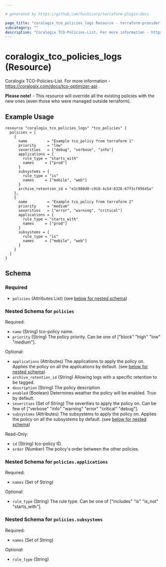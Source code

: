 ```yaml
---

# generated by https://github.com/hashicorp/terraform-plugin-docs

page_title: "coralogix_tco_policies_logs Resource - terraform-provider-coralogix"
subcategory: ""
description: "Coralogix TCO-Policies-List. For more information - https://coralogix.com/docs/tco-optimizer-api .
---
```


# coralogix_tco_policies_logs (Resource)

Coralogix TCO-Policies-List. For more information - https://coralogix.com/docs/tco-optimizer-api .

**Please note!** - This resource will override all the existing policies with the new ones (even those who were managed outside terraform).

## Example Usage

```hcl
resource "coralogix_tco_policies_logs" "tco_policies" {
  policies = [
    {
      name         = "Example tco_policy from terraform 1"
      priority     = "low"
      severities   = ["debug", "verbose", "info"]
      applications = {
        rule_type = "starts_with"
        names     = ["prod"]
      }
      subsystems = {
        rule_type = "is"
        names     = ["mobile", "web"]
      }
      archive_retention_id = "e1c980d0-c910-4c54-8326-67f3cf95645a"
    },
    {
      name         = "Example tco_policy from terraform 2"
      priority     = "medium"
      severities   = ["error", "warning", "critical"]
      applications = {
        rule_type = "starts_with"
        names     = ["prod"]
      }
      subsystems = {
        rule_type = "is"
        names     = ["mobile", "web"]
      }
    }
  ]
}
```

<!-- schema generated by tfplugindocs -->

## Schema

### Required

- `policies` (Attributes List) (see [below for nested schema](#nestedatt--policies))

<a id="nestedatt--policies"></a>

### Nested Schema for `policies`

Required:

- `name` (String) tco-policy name.
- `priority` (String) The policy priority. Can be one of ["block" "high" "low" "medium"].

Optional:

- `applications` (Attributes) The applications to apply the policy on. Applies the policy on all the applications by
  default. (see [below for nested schema](#nestedatt--policies--applications))
- `archive_retention_id` (String) Allowing logs with a specific retention to be tagged.
- `description` (String) The policy description
- `enabled` (Boolean) Determines weather the policy will be enabled. True by default.
- `severities` (Set of String) The severities to apply the policy on. Can be few
  of ["verbose" "info" "warning" "error" "critical" "debug"].
- `subsystems` (Attributes) The subsystems to apply the policy on. Applies the policy on all the subsystems by
  default. (see [below for nested schema](#nestedatt--policies--subsystems))

Read-Only:

- `id` (String) tco-policy ID.
- `order` (Number) The policy's order between the other policies.

<a id="nestedatt--policies--applications"></a>

### Nested Schema for `policies.applications`

Required:

- `names` (Set of String)

Optional:

- `rule_type` (String) The rule type. Can be one of ["includes" "is" "is_not" "starts_with"].

<a id="nestedatt--policies--subsystems"></a>

### Nested Schema for `policies.subsystems`

Required:

- `names` (Set of String)

Optional:

- `rule_type` (String)
